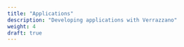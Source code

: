 ```yaml
---
title: "Applications"
description: "Developing applications with Verrazzano"
weight: 4
draft: true
---
```


